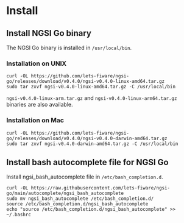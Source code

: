 # Install

## Install NGSI Go binary

The NGSI Go binary is installed in `/usr/local/bin`.

### Installation on UNIX

```console
curl -OL https://github.com/lets-fiware/ngsi-go/releases/download/v0.4.0/ngsi-v0.4.0-linux-amd64.tar.gz
sudo tar zxvf ngsi-v0.4.0-linux-amd64.tar.gz -C /usr/local/bin
```

`ngsi-v0.4.0-linux-arm.tar.gz` and `ngsi-v0.4.0-linux-arm64.tar.gz` binaries are also available.

### Installation on Mac

```console
curl -OL https://github.com/lets-fiware/ngsi-go/releases/download/v0.4.0/ngsi-v0.4.0-darwin-amd64.tar.gz
sudo tar zxvf ngsi-v0.4.0-darwin-amd64.tar.gz -C /usr/local/bin
```

## Install bash autocomplete file for NGSI Go

Install ngsi_bash_autocomplete file in `/etc/bash_completion.d`.

```console
curl -OL https://raw.githubusercontent.com/lets-fiware/ngsi-go/main/autocomplete/ngsi_bash_autocomplete
sudo mv ngsi_bash_autocomplete /etc/bash_completion.d/
source /etc/bash_completion.d/ngsi_bash_autocomplete
echo "source /etc/bash_completion.d/ngsi_bash_autocomplete" >> ~/.bashrc
```
